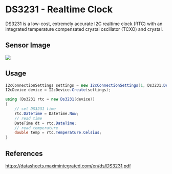 # DS3231 - Realtime Clock
DS3231 is a low-cost, extremely accurate I2C realtime clock (RTC) with an integrated temperature compensated crystal oscillator (TCXO) and crystal.

## Sensor Image
![](sensor.jpg)

## Usage
```C#
I2cConnectionSettings settings = new I2cConnectionSettings(1, Ds3231.DefaultI2cAddress);
I2cDevice device = I2cDevice.Create(settings);

using (Ds3231 rtc = new Ds3231(device))
{
    // set DS3231 time
    rtc.DateTime = DateTime.Now;
    // read time
    DateTime dt = rtc.DateTime;
    // read temperature
    double temp = rtc.Temperature.Celsius;
}
```

## References
https://datasheets.maximintegrated.com/en/ds/DS3231.pdf
